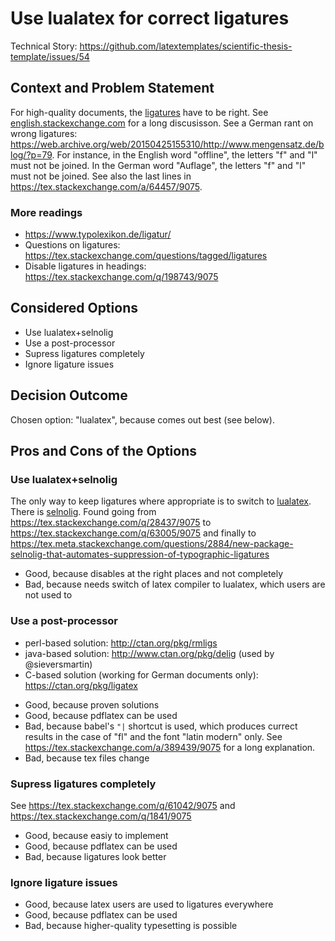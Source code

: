 # Use lualatex for correct ligatures

Technical Story: <https://github.com/latextemplates/scientific-thesis-template/issues/54>

## Context and Problem Statement

For high-quality documents, the [ligatures](https://en.wikipedia.org/wiki/Typographic_ligature) have to be right.
See [english.stackexchange.com](https://english.stackexchange.com/q/50660/66058) for a long discusisson.
See a German rant on wrong ligatures: <https://web.archive.org/web/20150425155310/http://www.mengensatz.de/blog/?p=79>.
For instance, in the English word "offline", the letters "f" and "l" must not be joined.
In the German word "Auflage", the letters "f" and "l" must not be joined.
See also the last lines in <https://tex.stackexchange.com/a/64457/9075>.

### More readings

- <https://www.typolexikon.de/ligatur/>
- Questions on ligatures: <https://tex.stackexchange.com/questions/tagged/ligatures>
- Disable ligatures in headings: <https://tex.stackexchange.com/q/198743/9075>

## Considered Options

* Use lualatex+selnolig
* Use a post-processor
* Supress ligatures completely
* Ignore ligature issues

## Decision Outcome

Chosen option: "lualatex", because comes out best (see below).

## Pros and Cons of the Options

### Use lualatex+selnolig

The only way to keep ligatures where appropriate is to switch to [lualatex](http://www.luatex.org/).
There is [selnolig](https://www.ctan.org/pkg/selnolig).
Found going from <https://tex.stackexchange.com/q/28437/9075> to <https://tex.stackexchange.com/q/63005/9075> and finally to <https://tex.meta.stackexchange.com/questions/2884/new-package-selnolig-that-automates-suppression-of-typographic-ligatures>

* Good, because disables at the right places and not completely
* Bad, because needs switch of latex compiler to lualatex, which users are not used to


### Use a post-processor

- perl-based solution: <http://ctan.org/pkg/rmligs>
- java-based solution: <http://www.ctan.org/pkg/delig>  (used by @sieversmartin)
- C-based solution (working for German documents only): <https://ctan.org/pkg/ligatex>

* Good, because proven solutions
* Good, because pdflatex can be used
* Bad, because babel's `"|` shortcut is used, which produces currect results in the case of "fl" and the font "latin modern" only.
  See <https://tex.stackexchange.com/a/389439/9075> for a long explanation.
* Bad, because tex files change

### Supress ligatures completely

See <https://tex.stackexchange.com/q/61042/9075> and <https://tex.stackexchange.com/q/1841/9075>

* Good, because easiy to implement
* Good, because pdflatex can be used
* Bad, because ligatures look better

### Ignore ligature issues

* Good, because latex users are used to ligatures everywhere
* Good, because pdflatex can be used
* Bad, because higher-quality typesetting is possible
